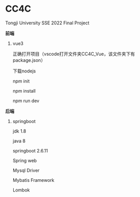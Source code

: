 # CC4C
Tongji University SSE 2022 Final Project

**前端**

1. vue3

   正确打开项目（vscode打开文件夹CC4C_Vue，该文件夹下有package.json）

   下载nodejs

   npm init

   npm install
   
   npm run dev

**后端**

1. springboot

   jdk 1.8

   java 8

   springboot 2.6.11

   Spring web

   Mysql Driver

   Mybatis Framework

   Lombok

